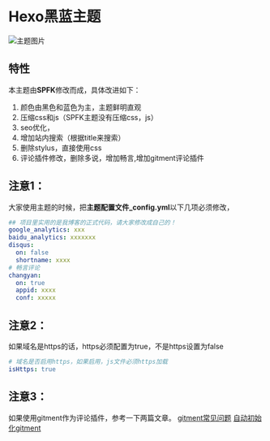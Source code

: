 # Hexo黑蓝主题
![主题图片](http://o7kalf5h3.bkt.clouddn.com/blog-index.png)

## 特性
本主题由**SPFK**修改而成，具体改进如下：
1. 颜色由黑色和蓝色为主，主题鲜明直观
2. 压缩css和js（SPFK主题没有压缩css，js）
3. seo优化，
4. 增加站内搜索（根据title来搜索）
5. 删除stylus，直接使用css
6. 评论插件修改，删除多说，增加畅言,增加gitment评论插件

## 注意1：
大家使用主题的时候，把**主题配置文件_config.yml**以下几项必须修改，
```yml
## 项目里实用的是我博客的正式代码，请大家修改成自己的！
google_analytics: xxx
baidu_analytics: xxxxxxx
disqus:
  on: false
  shortname: xxxx
# 畅言评论
changyan:
  on: true
  appid: xxxx
  conf: xxxxx

```

## 注意2：
如果域名是https的话，https必须配置为true，不是https设置为false
```yml
# 域名是否启用https，如果启用，js文件必须https加载
isHttps: true
```
## 注意3：
如果使用gitment作为评论插件，参考一下两篇文章。
[gitment常见问题](http://xichen.pub/2018/01/31/2018-01-31-gitment/)
[自动初始化gitment](https://draveness.me/git-comments-initialize)


